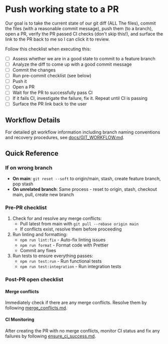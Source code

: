 # Push working state to a PR

Our goal is to take the current state of our git diff (ALL The files), commit the files (with a reasonable commit message), push them (to a branch), open a PR, verify the PR passed CI checks (don't skip this!), and surface the link to the PR back to me so I can click it to review.

Follow this checklist when executing this:

- [ ] Assess whether we are in a good state to commit to a feature branch
- [ ] Analyze the diff to come up with a good commit message
- [ ] Commit the changes
- [ ] Run pre-commit checklist (see below)
- [ ] Push it
- [ ] Open a PR
- [ ] Wait for the PR to successfully pass CI
- [ ] If it fails CI, investigate the failure, fix it. Repeat until CI is passing
- [ ] Surface the PR link back to the user

## Workflow Details

For detailed git workflow information including branch naming conventions and recovery procedures, see [docs/GIT_WORKFLOW.md](../../docs/GIT_WORKFLOW.md).

## Quick Reference

### If on wrong branch

- **On main**: `git reset --soft` to origin/main, stash, create feature branch, pop stash
- **On unrelated branch**: Same process - reset to origin, stash, checkout main, pull, create new branch

### Pre-PR checklist

1. Check for and resolve any merge conflicts:
   - Pull latest from main with `git pull --rebase origin main`
   - If conflicts exist, resolve them before proceeding
2. Run linting and formatting:
   - `npm run lint:fix` - Auto-fix linting issues
   - `npm run format` - Format code with Prettier
   - Commit any fixes
3. Run tests to ensure everything passes:
   - `npm run test:run` - Run functional tests
   - `npm run test:integration` - Run integration tests

### Post-PR open checklist

#### Merge conflicts

Immediately check if there are any merge conflicts. Resolve them by following [merge_conflicts.md](./merge_conflicts.md).

#### CI Monitoring

After creating the PR with no merge conflicts, monitor CI status and fix any failures by following [ensure_ci_success.md](./ensure_ci_success.md).
